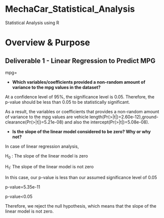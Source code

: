 # MechaCar_Statistical_Analysis
Statistical Analysis using R

# Overview & Purpose


## Deliverable 1 - Linear Regression to Predict MPG

mpg=

- **Which variables/coefficients provided a non-random amount of variance to the mpg values in the dataset?**

At a confidence level of 95%, the significance level is 0.05. Therefore, the p-value should be less than 0.05 to be statistically significant.

As a result, the variables or coefficients that provides a non-random amount of variance to the mpg values are vehicle length(Pr(>|t|)=2.60e-12),ground-clearance(Pr(>|t|)=5.21e-08) and also the intercept(Pr(>|t|)=5.08e-08).

- **Is the slope of the linear model considered to be zero? Why or why not?**

In case of linear regression analysis,

H<sub>0</sub> : The slope of the linear model is zero 

H<sub>1</sub>: The slope of the linear model is not zero

In this case, our p-value is less than our assumed significance level of 0.05

p-value=5.35e-11

p-value<0.05

Therefore, we reject the null hypothesis, which means that the slope of the linear model is not zero.
